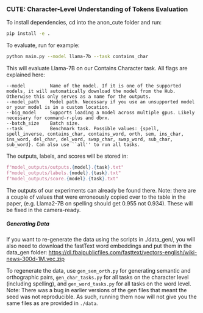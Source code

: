 <!-- README.md -->
### CUTE: Character-Level Understanding of Tokens Evaluation

To install dependencies, cd into the anon_cute folder and run:
```bash
pip install -e .
```

To evaluate, run for example:
```bash
python main.py --model llama-7b --task contains_char
```


This will evaluate Llama-7B on our Contains Character task. All flags are explained here:
```
--model         Name of the model. If it is one of the supported models, it will automatically download the model from the Hub. Otherwise this only serves as a name for the outputs.
--model_path    Model path. Necessary if you use an unsupported model or your model is in a custom location.
--big_model     Supports loading a model across multiple gpus. Likely necessary for command-r-plus and dbrx.
--batch_size    Batch size.
--task          Benchmark task. Possible values: {spell, spell_inverse, contains_char, contains_word, orth, sem, ins_char, ins_word, del_char, del_word, swap_char, swap_word, sub_char, sub_word}. Can also use ``all'' to run all tasks.
```

The outputs, labels, and scores will be stored in:
```python
f"model_outputs/outputs.{model}.{task}.txt"
f"model_outputs/labels.{model}.{task}.txt"
f"model_outputs/score.{model}.{task}.txt"
```

The outputs of our experiments can already be found there. 
Note: there are a couple of values that were erroneously copied over to the table in the paper, (e.g. Llama2-7B on spelling should get 0.955 not 0.934). These will be fixed in the camera-ready.


##### Generating Data

If you want to re-generate the data using the scripts in ./data_gen/, you will also need to download the fastText word embeddings and put them in the data_gen folder:
https://dl.fbaipublicfiles.com/fasttext/vectors-english/wiki-news-300d-1M.vec.zip

To regenerate the data, use `gen_sem_orth.py` for generating semantic and orthographic pairs, `gen_char_tasks.py` for all tasks on the character level (including spelling), and `gen_word_tasks.py` for all tasks on the word level. 
Note: There was a bug in earlier versions of the gen files that meant the seed was not reproducible. As such, running them now will not give you the same files as are provided in `./data`. 
